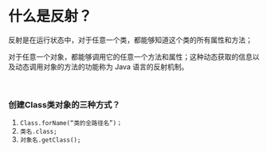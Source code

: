 # 什么是反射？

反射是在运行状态中，对于任意一个类，都能够知道这个类的所有属性和方法；

对于任意一个对象，都能够调用它的任意一个方法和属性；这种动态获取的信息以及动态调用对象的方法的功能称为 Java 语言的反射机制。

‍

### 创建Class类对象的三种方式？

1. `Class.forName(“类的全路径名”)；`​
2. `类名.class;`​
3. `对象名.getClass();`​

